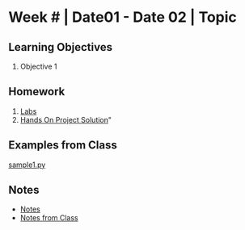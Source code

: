 # Week # | Date01 - Date 02 | Topic
## Learning Objectives
1.  Objective 1
## Homework
1. [Labs](ISYS281/Week2/Labs/Readme.md)
2. [Hands On Project Solution](HandsOn/y)"

## Examples from Class
[sample1.py](samples/sample1.py)

## Notes
*   [Notes](Notes/Notes.md)
*   [Notes from Class](Notes/ClassNotes.ipynb)